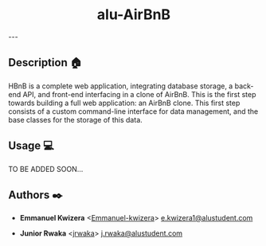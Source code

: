 <h1 align="center">alu-AirBnB</h1>
---

## Description :house:

HBnB is a complete web application, integrating database storage, a back-end API, and front-end interfacing in a clone of AirBnB. This is the first step towards building a full web application: an AirBnB clone. This first step consists of a custom command-line interface for data management, and the base classes for the storage of this data.


## Usage :computer:

TO BE ADDED SOON...

## Authors :black_nib:
* **Emmanuel Kwizera** <[Emmanuel-kwizera](https://github.com/Emmanuel-kwizera)> <e.kwizera1@alustudent.com>

* **Junior Rwaka** <[jrwaka](https://github.com/jrwaka)> <j.rwaka@alustudent.com>
